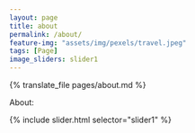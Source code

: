 ```yaml
---
layout: page
title: about
permalink: /about/
feature-img: "assets/img/pexels/travel.jpeg"
tags: [Page]
image_sliders: slider1
---
```


{% translate_file pages/about.md %}

About:

{% include slider.html selector="slider1" %}
